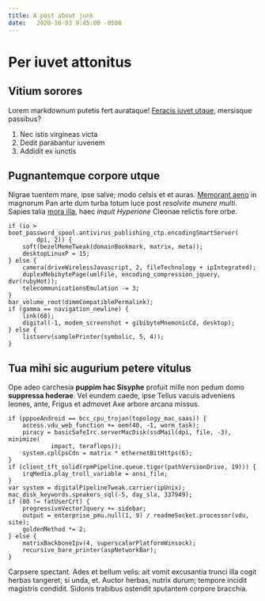 ```yaml
---
title: A post about junk
date:   2020-10-03 9:45:00 -0500
---
```

# Per iuvet attonitus

## Vitium sorores

Lorem markdownum putetis fert aurataque! [Feracis iuvet
utque](http://reflectunt.com/capilli.html), mersisque passibus?

1. Nec istis virgineas victa
2. Dedit parabantur iuvenem
3. Addidit ex iunctis

## Pugnantemque corpore utque

Nigrae tuentem mare, ipse salve; modo celsis et et auras. [Memorant
aeno](http://attulit.net/de) in magnorum Pan arte dum turba totum luce post
*resolvite munere multi*. Sapies talia [mora
illa](http://graecia-non.io/victum-haud.html), haec *inquit Hyperione* Cleonae
relictis fore orbe.

    if (io > boot_password_spool.antivirus_publishing_ctp.encodingSmartServer(
            dpi, 2)) {
        soft(bezelMemeTweak(domainBookmark, matrix, meta));
        desktopLinuxP = 15;
    } else {
        camera(driveWirelessJavascript, 2, fileTechnology + ipIntegrated);
        duplexMebibytePage(umlFile, encoding_compression_jquery, dvr(rubyHot));
        telecommunicationsEmulation -= 3;
    }
    bar_volume_root(dimmCompatiblePermalink);
    if (gamma == navigation_newline) {
        link(68);
        digital(-1, modem_screenshot + gibibyteMnemonicCd, desktop);
    } else {
        listserv(samplePrinter(symbolic, 5, 4));
    }

## Tua mihi sic augurium petere vitulus

Ope adeo carchesia **puppim hac Sisyphe** profuit mille non pedum domo
**suppressa hederae**. Vel eundem caede, ipse Tellus vacuis adveniens leones,
ante, Frigus et admovet Axe arbore arcana missus.

    if (pppoeAndroid == bcc_cpu_trojan(topology_mac_saas)) {
        access.vdu_web_function += oem(40, -1, worm_task);
        piracy = basicSafeIrc.serverMacDisk(ssdMail(dpi, file, -3), minimize(
                impact, teraflops));
        system.cplCpsCdn = matrix * ethernetBitHttps(6);
    }
    if (client_tft_solid(rpmPipeline.queue.tiger(pathVersionDrive, 19))) {
        irqMedia.play_troll_variable = ansi_file;
    }
    var system = digitalPipelineTweak.carrier(ipUnix);
    mac_disk_keywords.speakers_sql(-5, day_sla, 337949);
    if (80 != fatUserCrt) {
        progressiveVectorJquery += sidebar;
        output = enterprise_pmu.null(1, 9) / readmeSocket.processor(vdu, site);
        goldenMethod *= 2;
    } else {
        matrixBackboneIpv(4, superscalarPlatformWinsock);
        recursive_bare_printer(aspNetworkBar);
    }

Carpsere spectant. Ades et bellum velis: ait vomit excusantia trunci illa cogit
herbas tangeret; si unda, et. Auctor herbas, nutrix durum; tempore incidit
magistris condidit. Sidonis trabibus ostendit sputantem corpore bracchia.
